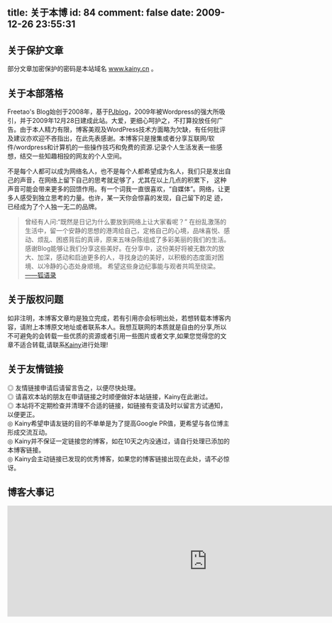 title: 关于本博
id: 84
comment: false
date: 2009-12-26 23:55:31
---

## 关于保护文章

部分文章加密保护的密码是本站域名 www.kainy.cn 。

## 关于本部落格

Freetao's Blog始创于2008年，基于[PJblog](http://o.kainy.cn/pj/ "Kainy2008~2009所用的博客。")，2009年被Wordpress的强大所吸引，并于2009年12月28日建成此站。大爱，更细心呵护之，不打算投放任何广告。由于本人精力有限，博客美观及WordPress技术方面略为欠缺，有任何批评及建议亦欢迎不吝指出，在此先表感谢。本博客只是搜集或者分享互联网/软件/wordpress和计算机的一些操作技巧和免费的资源.记录个人生活发表一些感想，结交一些知趣相投的网友的个人空间。

不是每个人都可以成为网络名人，也不是每个人都希望成为名人，我们只是发出自己的声音，在网络上留下自己的思考就足够了，尤其在以上几点的积累下， 这种声音可能会带来更多的回馈作用。有一个词我一直很喜欢，“自媒体”。网络，让更多人感受到独立思考的力量。也许，某一天你会惊喜的发现，自己留下的足 迹，已经成为了个人独一无二的品牌。

> 曾经有人问:“既然是日记为什么要放到网络上让大家看呢？”
> 在纷乱激荡的生活中，留一个安静的思想的港湾给自己，定格自己的心境，品味喜悦、感动、烦乱、困惑背后的真谛，原来五味杂陈组成了多彩美丽的我们的生活。
> 感谢Blog能够让我们分享这些美好。在分享中，这份美好将被无数次的放大、加深，感动和启迪更多的人，寻找身边的美好，以积极的态度面对困境、以冷静的心态处身顺境。
> 希望这些身边纪事能与观者共鸣至绕梁。
> [——狐语录](http://sohuness.blog.sohu.com/)

## 关于版权问题

如非注明，本博客文章均是独立完成，若有引用亦会标明出处，若想转载本博客内容，请附上本博原文地址或者联系本人。我想互联网的本质就是自由的分享,所以不可避免的会转载一些优质的资源或者引用一些图片或者文字,如果您觉得您的文章不适合转载,请联系[Kainy](mailto:gt@kainy.cn "给我发邮件")进行处理!

## 关于友情链接

<div>
<div>◎ 友情链接申请后请留言告之，以便尽快处理。</div>
<div>◎ 请喜欢本站的朋友在申请链接之时顺便做好本站链接，Kainy在此谢过。</div>
<div>◎ 本站将不定期检查并清理不合适的链接，如链接有变请及时以留言方试通知，以便更正。</div>
<div>◎ Kainy希望申请友链的目的不单单是为了提高Google PR值，更希望与各位博主形成交流互动。</div>
<div>◎ Kainy并不保证一定链接您的博客，如在10天之内没通过，请自行处理已添加的本博客链接。</div>
<div>◎ Kainy会主动链接已发现的优秀博客，如果您的博客链接出现在此处，请不必惊讶。</div>
</div>

## 博客大事记

<iframe allowtransparency="true" vspace="0" hspace="0" marginheight="0" marginwidth="0" width="900" height="250" frameborder=0 src="http://www.timeku.com/view_timeline_in.php?tid=4750" scrolling="no"></iframe>